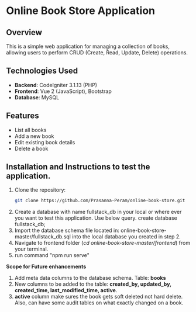 # Online Book Store Application

## Overview
This is a simple web application for managing a collection of books, allowing users to perform CRUD (Create, Read, Update, Delete) operations.

## Technologies Used
- **Backend**: CodeIgniter 3.1.13 (PHP)
- **Frontend**: Vue 2 (JavaScript), Bootstrap
- **Database**: MySQL

## Features
- List all books
- Add a new book
- Edit existing book details
- Delete a book


## Installation and Instructions to test the application.
1. Clone the repository:
   ```bash
   git clone https://github.com/Prasanna-Peram/online-book-store.git
2. Create a database with name fullstack_db in your local or where ever you want to test this application. Use below query.
   create database fullstack_db;
3. Import the database schema file located in: online-book-store-master/fullstack_db.sql into the local database you created in step 2.
4. Navigate to frontend folder (_cd online-book-store-master/frontend_) from your terminal.
5. run command "npm run serve"
   

**Scope for Future enhancements**
1. Add meta data columns to the database schema. Table: **books**
2. New columns to be added to the table: **created_by, updated_by, created_time, last_modified_time, active**.
3. **active** column make sures the book gets soft deleted not hard delete. Also, can have some audit tables on what exactly changed on a book.
   
